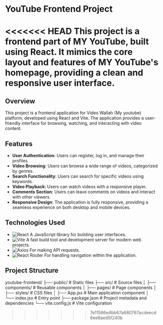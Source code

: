 # YouTube Frontend Project

<<<<<<< HEAD
This project is a frontend part of MY YouTube, built using React. It mimics the core layout and features of MY YouTube's homepage, providing a clean and responsive user interface.
=======
## Overview

This project is a frontend application for Video Wallah (My youtube) platform, developed using React and Vite. The application provides a user-friendly interface for browsing, watching, and interacting with video content.

## Features

- **User Authentication**: Users can register, log in, and manage their profiles.
- **Video Browsing**: Users can browse a wide range of videos, categorized by genres.
- **Search Functionality**: Users can search for specific videos using keywords.
- **Video Playback**: Users can watch videos with a responsive player.
- **Comments Section**: Users can leave comments on videos and interact with other viewers.
- **Responsive Design**: The application is fully responsive, providing a seamless experience on both desktop and mobile devices.

## Technologies Used

- ![React](https://img.shields.io/badge/React-61DAFB?style=flat&logo=react&logoColor=black)  A JavaScript library for building user interfaces.
- ![Vite](https://img.shields.io/badge/Vite-64B64D?style=flat&logo=vite&logoColor=white)  A fast build tool and development server for modern web projects.
- ![Axios](https://img.shields.io/badge/Axios-5A29E4?style=flat&logo=axios&logoColor=white)  For making API requests.
- ![React Router](https://img.shields.io/badge/React_Router-CA4245?style=flat&logo=react-router&logoColor=white)  For handling navigation within the application.

## Project Structure
youtube-frontend/
├── public/ # Static files
├── src/ # Source files
│ ├── components/ # Reusable components
│ ├── pages/ # Page components
│ ├── styles/ # CSS files
│ ├── App.jsx # Main application component
│ └── index.jsx # Entry point
├── package.json # Project metadata and dependencies
└── vite.config.js # Vite configuration
>>>>>>> 7e11586e4bb67a680767acdeecd6ee8aed5f240b
